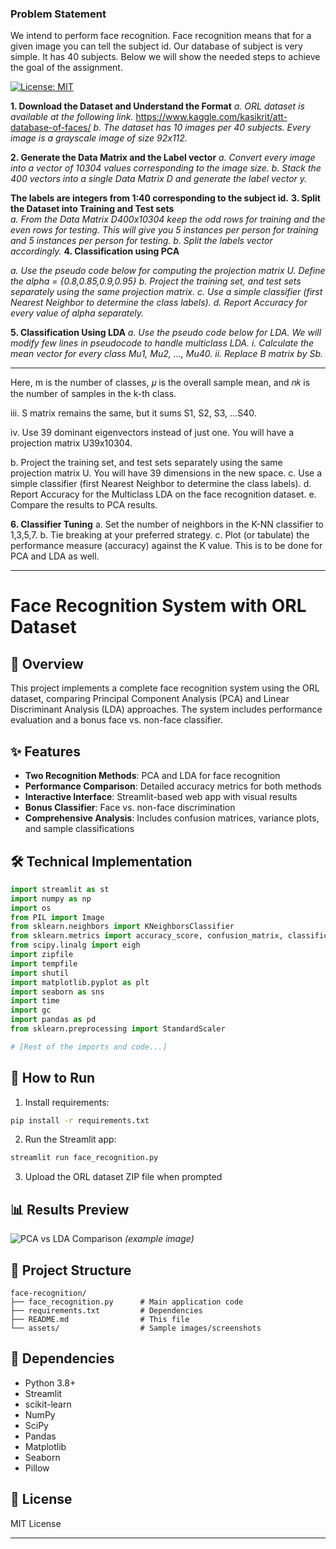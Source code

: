 ### Problem Statement 
We intend to perform face recognition. Face recognition means that for a given 
image you can tell the subject id. Our database of subject is very simple. It has 40 
subjects. Below we will show the needed steps to achieve the goal of the 
assignment. 

[![License: MIT](https://img.shields.io/badge/License-MIT-green.svg)](./LICENSE)



**1. Download the Dataset and Understand the Format**
*a. ORL dataset is available at the following link.* 
https://www.kaggle.com/kasikrit/att-database-of-faces/ 
*b. The dataset has 10 images per 40 subjects. Every image is a grayscale 
image of size 92x112.*

**2. Generate the Data Matrix and the Label vector**
*a. Convert every image into a vector of 10304 values corresponding to 
the image size.*
*b. Stack the 400 vectors into a single Data Matrix D and generate the 
label vector y.*

**The labels are integers from 1:40 corresponding to the subject id.**
**3. Split the Dataset into Training and Test sets**  
*a. From the Data Matrix D400x10304 keep the odd rows for training and 
the even rows for testing. This will give you 5 instances per person for 
training and 5 instances per person for testing.* 
*b. Split the labels vector accordingly.* 
**4. Classification using PCA** 

*a. Use the pseudo code below for computing the projection matrix U. 
Define the alpha = {0.8,0.85,0.9,0.95}* 
*b. Project the training set, and test sets separately using the same 
projection matrix.* 
*c. Use a simple classifier (first Nearest Neighbor to determine the class 
labels).* 
*d. Report Accuracy for every value of alpha separately.*

**5. Classification Using LDA**
*a. Use the pseudo code below for LDA. We will modify few lines in 
pseudocode to handle multiclass LDA.* 
*i. Calculate the mean vector for every class Mu1, Mu2, ..., Mu40.* 
*ii. Replace B matrix by Sb.* 

---

Here, m is the number of classes, 𝜇 is the overall sample mean, and 𝑛𝑘 is the 
number of samples in the k-th class. 

iii. S matrix remains the same, but it sums S1, S2, S3, ...S40. 

iv. Use 39 dominant eigenvectors instead of just one. You will 
have a projection matrix U39x10304. 

b. Project the training set, and test sets separately using the same 
projection matrix U. You will have 39 dimensions in the new space. 
c. Use a simple classifier (first Nearest Neighbor to determine the class 
labels). 
d. Report Accuracy for the Multiclass LDA on the face recognition 
dataset. 
e. Compare the results to PCA results. 

**6. Classifier Tuning** 
a. Set the number of neighbors in the K-NN classifier to 1,3,5,7. 
b. Tie breaking at your preferred strategy. 
c. Plot (or tabulate) the performance measure (accuracy) against the 
K value. This is to be done for PCA and LDA as well. 

---

# Face Recognition System with ORL Dataset

## 📌 Overview
This project implements a complete face recognition system using the ORL dataset, comparing Principal Component Analysis (PCA) and Linear Discriminant Analysis (LDA) approaches. The system includes performance evaluation and a bonus face vs. non-face classifier.

## ✨ Features
- **Two Recognition Methods**: PCA and LDA for face recognition
- **Performance Comparison**: Detailed accuracy metrics for both methods
- **Interactive Interface**: Streamlit-based web app with visual results
- **Bonus Classifier**: Face vs. non-face discrimination
- **Comprehensive Analysis**: Includes confusion matrices, variance plots, and sample classifications

## 🛠️ Technical Implementation
```python
import streamlit as st
import numpy as np
import os
from PIL import Image
from sklearn.neighbors import KNeighborsClassifier
from sklearn.metrics import accuracy_score, confusion_matrix, classification_report
from scipy.linalg import eigh
import zipfile
import tempfile
import shutil
import matplotlib.pyplot as plt
import seaborn as sns
import time
import gc
import pandas as pd
from sklearn.preprocessing import StandardScaler

# [Rest of the imports and code...]
```

## 🚀 How to Run
1. Install requirements:
```bash
pip install -r requirements.txt
```

2. Run the Streamlit app:
```bash
streamlit run face_recognition.py
```

3. Upload the ORL dataset ZIP file when prompted

## 📊 Results Preview
![PCA vs LDA Comparison](https://example.com/path/to/screenshot.png) *(example image)*

## 📂 Project Structure
```
face-recognition/
├── face_recognition.py      # Main application code
├── requirements.txt         # Dependencies
├── README.md                # This file
└── assets/                  # Sample images/screenshots
```

## 🔧 Dependencies
- Python 3.8+
- Streamlit
- scikit-learn
- NumPy
- SciPy
- Pandas
- Matplotlib
- Seaborn
- Pillow

## 📝 License
MIT License

---


